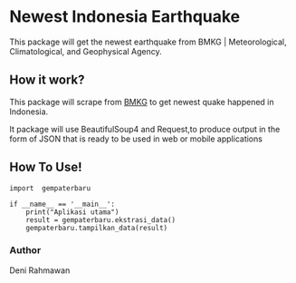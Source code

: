 # Newest Indonesia Earthquake
This package will get the newest earthquake from BMKG | Meteorological, Climatological, and Geophysical Agency.

## How it work?
This package will scrape from [BMKG](https://bmkg.go.id) to get newest quake happened in Indonesia.

It package will use BeautifulSoup4 and Request,to produce output in the form of JSON that is ready to be used in web or mobile applications

## How To Use!
```
import  gempaterbaru

if __name__ == '__main__':
    print("Aplikasi utama")
    result = gempaterbaru.ekstrasi_data()
    gempaterbaru.tampilkan_data(result)
```
### Author
Deni Rahmawan